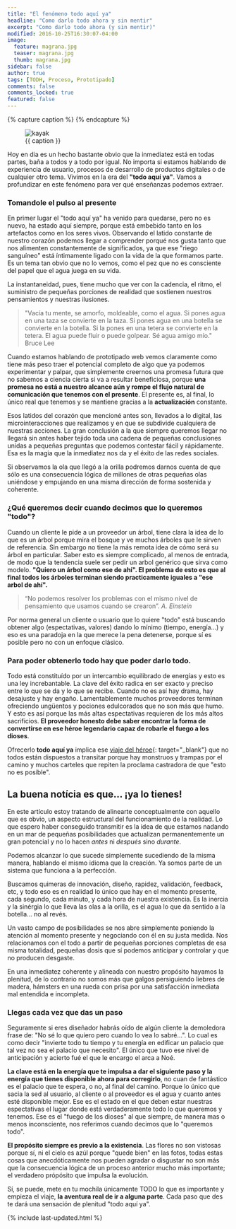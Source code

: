 ```yaml
---
title: "El fenómeno todo aquí ya"
headline: "Como darlo todo ahora y sin mentir"
excerpt: "Como darlo todo ahora (y sin mentir)"
modified: 2016-10-25T16:30:07-04:00
image:
  feature: magrana.jpg
  teaser: magrana.jpg
  thumb: magrana.jpg
sidebar: false
author: true
tags: [TODH, Proceso, Prototipado]
comments: false
comments_locked: true
featured: false
---
```


{% capture caption %}
{% endcapture %}

<figure>
<img src="{{ site.url }}/assets/images/{{page.image.thumb}}" alt="kayak">
<figcaption>
{{ caption }}
</figcaption>
</figure>

Hoy en dia es un hecho bastante obvio que la inmediatez está en todas partes, baña a todos y a todo por igual. No importa si estamos hablando de experiencia de usuario, procesos de desarrollo de productos digitales o de cualquier otro tema. Vivimos en la era del __"todo aquí ya"__. Vamos a profundizar en este fenómeno para ver qué enseñanzas podemos extraer.

### Tomandole el pulso al presente

En primer lugar el "todo aquí ya" ha venido para quedarse, pero no es nuevo, ha estado aquí siempre, porque está embebido tanto en los artefactos como en los seres vivos. Observando el latido constante de nuestro corazón podemos llegar a comprender porqué nos gusta tanto que nos alimenten constantemente de significados, ya que ese "riego sanguíneo" está íntimamente ligado con la vida de la que formamos parte. Es un tema tan obvio que no lo vemos, como el pez que no es consciente del papel que el agua juega en su vida.

La instantaneidad, pues, tiene mucho que ver con la cadencia, el ritmo, el suministro de pequeñas porciones de realidad que sostienen nuestros pensamientos y nuestras ilusiones.

> "Vacía tu mente, se amorfo, moldeable, como el agua. Si pones agua en una taza se convierte en la taza. Si pones agua en una botella se convierte en la botella. Si la pones en una tetera se convierte en la tetera. El agua puede fluir o puede golpear. Sé agua amigo mío." Bruce Lee

Cuando estamos hablando de prototipado web vemos claramente como tiene más peso traer el potencial completo de algo que ya podemos experimentar y palpar, que simplemente creernos una promesa futura que no sabemos a ciencia cierta si va a resultar beneficiosa, porque **una promesa no está a nuestro alcance aún y rompe el flujo natural de comunicación que tenemos con el presente**. El presente es, al final, lo único real que tenemos y se mantiene gracias a la **actualización** constante.

Esos latidos del corazón que mencioné antes son, llevados a lo digital, las microinteracciones que realizamos y en que se subdivide cualquiera de nuestras acciones. La gran conclusión a la que siempre queremos llegar no llegará sin antes haber tejido toda una cadena de pequeñas conclusiones unidas a pequeñas preguntas que podemos contestar fácil y rápidamente. Esa es la magia que la inmediatez nos da y el éxito de las redes sociales.

Si observamos la ola que llegó a la orilla podremos darnos cuenta de que sólo es una consecuencia lógica de millones de otras pequeñas olas uniéndose y empujando en una misma dirección de forma sostenida y coherente.

### ¿Qué queremos decir cuando decimos que lo queremos "todo"?

Cuando un cliente le pide a un proveedor un árbol, tiene clara la idea de lo que es un árbol porque mira el bosque y ve muchos árboles que le sirven de referencia. Sin embargo no tiene la más remota idea de cómo será su árbol en particular. Saber esto es siempre complicado, al menos de entrada, de modo que la tendencia suele ser pedir un arbol genérico que sirva como modelo. **"Quiero un árbol como ese de ahí". El problema de esto es que al final todos los árboles terminan siendo practicamente iguales a "ese arbol de ahí".**

> “No podemos resolver los problemas con el mismo nivel de pensamiento que usamos cuando se crearon”. _A. Einstein_

Por norma general un cliente o usuario que lo quiere "todo"  está buscando obtener algo (espectativas, valores) dando lo mínimo (tiempo, energía...) y eso es una paradoja en la que merece la pena detenerse, porque sí es posible pero no con un enfoque clásico.


### Para poder obtenerlo todo hay que poder darlo todo.

Todo está constituído por un intercambio equilibrado de energías y esto es una ley increbantable. La clave del éxito radica en ser exacto y preciso entre lo que se da y lo que se recibe. Cuando no es así hay drama, hay desajuste y hay engaño. Lamentablemente muchos proveedores terminan ofreciendo ungüentos y pociones edulcorados que no son más que humo. Y esto es así porque las más altas espectativas requieren de los más altos sacrificios. **El proveedor honesto debe saber encontrar la forma de convertirse en ese héroe legendario capaz de robarle el fuego a los dioses**.

Ofrecerlo **todo aquí ya** implica ese [viaje del héroe](https://es.wikipedia.org/wiki/El_h%C3%A9roe_de_las_mil_caras){: target="_blank"} que no todos están dispuestos a transitar porque hay monstruos y trampas por el camino y muchos carteles que repiten la proclama castradora de que "esto no es posible".

## La buena notícia es que... ¡ya lo tienes!

En este artículo estoy tratando de alinearte conceptualmente con aquello que es obvio, un aspecto estructural del funcionamiento de la realidad. Lo que espero haber conseguido transmitir es la idea de que estamos nadando en un mar de pequeñas posibilidades que actualizan permanentemente un gran potencial y no lo hacen *antes* ni *después* sino *durante*.

Podemos alcanzar lo que sucede simplemente sucediendo de la misma manera, hablando el mismo idioma que la creación. Ya somos parte de un sistema que funciona a la perfección.

Buscamos quimeras de innovación, diseño, rapidez, validación, feedback, etc, y todo eso es en realidad lo único que hay en el momento presente, cada segundo, cada minuto, y cada hora de nuestra existencia. Es la inercia y la sinérgia lo que lleva las olas a la orilla, es el agua lo que da sentido a la botella... no al revés.

Un vasto campo de posibilidades se nos abre simplemente poniendo la atención al momento presente y negociando con él en su justa medida. Nos relacionamos con el todo a partir de pequeñas porciones completas de esa misma totalidad, pequeñas dosis que sí podemos anticipar y controlar y que no producen desgaste.

En una inmediatez coherente y alineada con nuestro propósito hayamos la plenitud, de lo contrario no somos más que galgos persiguiendo liebres de madera, hámsters en una rueda con prisa por una satisfacción inmediata mal entendida e incompleta.

### Llegas cada vez que das un paso

Seguramente si eres diseñador habrás oído de algún cliente la demoledora frase de: "No sé lo que quiero pero cuando lo vea lo sabré...". Lo cual es como decir "invierte todo tu tiempo y tu energía en edificar un palacio que tal vez no sea el palacio que necesito". El único que tuvo ese nivel de anticipación y acierto fué el que le encargo el arca a Noé.

**La clave está en la energía que te impulsa a dar el siguiente paso y la energía que tienes disponible ahora para corregirlo**, no cuan de fantástico es el palacio que te espera, o no, al final del camino. Porque lo único que sacia la sed al usuario, al cliente o al proveedor es el agua y cuanto antes esté disponible mejor. Ese es el estado en el que deben estar nuestras espectativas el lugar donde está verdaderamente todo lo que queremos y tenemos. Ese es el "fuego de los dioses" al que siempre, de manera mas o menos inconsciente, nos referimos cuando decimos que lo "queremos todo".

**El propósito siempre es previo a la existencia**. Las flores no son vistosas porque sí, ni el cielo es azúl porque "quede bien" en las fotos, todas estas cosas que anecdóticamente nos pueden agradar o disgustar no son más que la consecuencia lógica de un proceso anterior mucho más importante; el verdadero própósito que impulsa la evolución.

Sí, se puede, mete en tu mochila únicamente TODO lo que es importante y empieza el viaje, **la aventura real de ir a alguna parte**. Cada paso que des te dará una sensación de plenitud "todo aquí ya".

{% include last-updated.html %}
